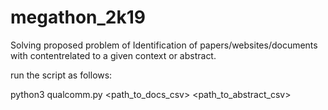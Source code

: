 # megathon_2k19
Solving proposed problem of ​Identification of papers/websites/documents with contentrelated to a given context or abstract.

run the script as follows:

python3 qualcomm.py <path_to_docs_csv> <path_to_abstract_csv> 